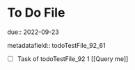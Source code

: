 # To Do File

due:: 2022-09-23

metadatafield:: todoTestFile_92_61

- [ ] Task of todoTestFile_92 1 [[Query me]]

